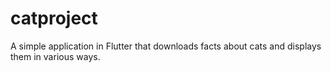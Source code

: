 # catproject

A simple application in Flutter that downloads facts about cats and displays them in various ways.